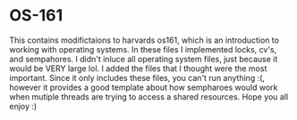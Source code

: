 # OS-161
This contains modifictaions to harvards os161, which is an introduction to working with operating systems. In these files I implemented locks, cv's, and sempahores. I didn't inluce all operating system files, just because it would be VERY large lol. I added the files that I thought were the most important. Since it only includes these files, you can't run anything :(, however it provides a good template about how sempharoes would work when mutiple threads are trying to access a shared resources. Hope you all enjoy :)
